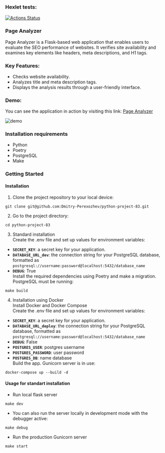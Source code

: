 ### Hexlet tests:
[![Actions Status](https://github.com/Dmitry-Perexozhev/python-project-83/actions/workflows/hexlet-check.yml/badge.svg)](https://github.com/Dmitry-Perexozhev/python-project-83/actions)

### Page Analyzer

Page Analyzer is a Flask-based web application that enables users to evaluate the SEO performance of websites. It verifies site availability and examines key elements like headers, meta descriptions, and H1 tags.

### Key Features:

- Checks website availability.
- Analyzes title and meta description tags.
- Displays the analysis results through a user-friendly interface.

### Demo:

You can see the application in action by visiting this link: [Page Analyzer](http://194.87.99.31:5000/)

![demo](https://github.com/user-attachments/assets/22f5a0e0-4e7b-4982-82bc-ef9a21072308)

### Installation requirements

- Python 
- Poetry
- PostgreSQL
- Make

### Getting Started
#### Installation 

1) Clone the project repository to your local device:
```
git clone git@github.com:Dmitry-Perexozhev/python-project-83.git
```
2) Go to the project directory:
```
cd python-project-83
```
3) Standard installation<br>
Create the .env file and set up values for environment variables:<br>
- **`SECRET_KEY`**: a secret key for your application.
- **`DATABASE_URL_dev`**: the connection string for your PostgreSQL database, formatted as `postgresql://username:password@localhost:5432/database_name`
- **`DEBUG`**: True<br>
Install the required dependencies using Poetry and make a migration. PostgreSQL must be running:
```
make build
```
4) Installation using Docker<br>
Install Docker and Docker Compose<br>
Create the .env file and set up values for environment variables:<br>
- **`SECRET_KEY`**: a secret key for your application.
- **`DATABASE_URL_deploy`**: the connection string for your PostgreSQL database, formatted as `postgresql://username:password@localhost:5432/database_name`
- **`DEBUG`**: False
- **`POSTGRES_USER`**: postgres username 
- **`POSTGRES_PASSWORD`**: user password
- **`POSTGRES_DB`**: name database<br>
Build the app. Gunicorn server is in use:
```
docker-compose up --build -d
```

#### Usage for standart installation

- Run local flask server
```
make dev
```
- You can also run the server locally in development mode with the debugger active:
```
make debug
```
- Run the production Gunicorn server
```
make start
```